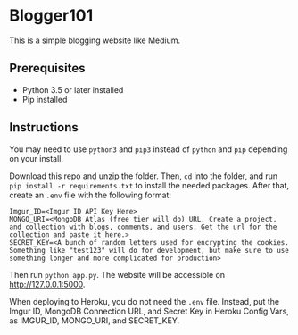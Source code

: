 # Blogger101

This is a simple blogging website like Medium. 

## Prerequisites
* Python 3.5 or later installed
* Pip installed

## Instructions

You may need to use `python3` and `pip3` instead of `python` and `pip` depending on your install. 

Download this repo and unzip the folder. Then, `cd` into the folder, and run `pip install -r requirements.txt` to install the needed packages. After that, create an `.env` file with the following format:

```
Imgur_ID=<Imgur ID API Key Here>
MONGO_URI=<MongoDB Atlas (free tier will do) URL. Create a project, and collection with blogs, comments, and users. Get the url for the collection and paste it here.>
SECRET_KEY=<A bunch of random letters used for encrypting the cookies. Something like "test123" will do for development, but make sure to use something longer and more complicated for production>
```

Then run `python app.py`. The website will be accessible on http://127.0.0.1:5000. 

When deploying to Heroku, you do not need the `.env` file. Instead, put the Imgur ID, MongoDB Connection URL, and Secret Key in Heroku Config Vars, as IMGUR_ID, MONGO_URI, and SECRET_KEY. 
